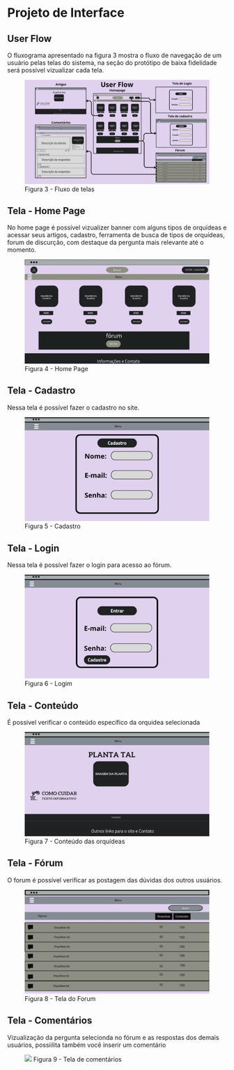 
# Projeto de Interface

## User Flow

<p> O fluxograma apresentado na figura 3 mostra o fluxo de navegação de um usuário pelas telas do sistema, na seção do protótipo de baixa fidelidade será possível vizualizar cada tela. </p>

   <Figure>
     <img src=https://github.com/ICEI-PUC-Minas-PMV-ADS/pmv-ads-2024-e1-proj-web-t15-mundo-das-orquideas/blob/main/docs/img/User%20Flow.jpg>
     <figurecaption> Figura 3 - Fluxo de telas </figurecaption>
 </Figure>

## Tela - Home Page

<p>No home page é possível vizualizer banner com alguns tipos de orquídeas e acessar seus artigos, cadastro, ferramenta de busca de tipos de orquídeas, forum de discurção, com destaque da pergunta mais relevante até o momento. </p>
   <Figure>
      <img src=https://github.com/ICEI-PUC-Minas-PMV-ADS/pmv-ads-2024-e1-proj-web-t15-mundo-das-orquideas/blob/2638a80b2b9acd6995352effc01412f965ddcac0/docs/img/User%20flow.jpeg>
      <figurecaption>Figura 4 - Home Page</figurecaption>
   </Figure>
   
## Tela - Cadastro

<p> Nessa tela é possível fazer o cadastro no site.</p>
   <figure>
      <img src=https://github.com/ICEI-PUC-Minas-PMV-ADS/pmv-ads-2024-e1-proj-web-t15-mundo-das-orquideas/blob/0217250fd1d36209a7e2a7316f75b1b1aeb62ade/docs/img/10.png>
      <figurecaption>Figura 5 - Cadastro</figurecaption>
   </figure>
   
## Tela - Login

<p> Nessa tela é possível fazer o login para acesso ao fórum.</p>
   <figure>
       <img src=https://github.com/ICEI-PUC-Minas-PMV-ADS/pmv-ads-2024-e1-proj-web-t15-mundo-das-orquideas/blob/0217250fd1d36209a7e2a7316f75b1b1aeb62ade/docs/img/9.png>
       <figurecaption>Figura 6 - Logim</figurecaption>
   </figure>

## Tela - Conteúdo 

<p>É possivel verificar o conteúdo específico da orquidea selecionada</p>
   <figure>
      <img src=https://github.com/ICEI-PUC-Minas-PMV-ADS/pmv-ads-2024-e1-proj-web-t15-mundo-das-orquideas/blob/0217250fd1d36209a7e2a7316f75b1b1aeb62ade/docs/img/Artigos.jpeg>
      <figurecaption>Figura 7 - Conteúdo das orquídeas</figurecaption>
   </figure>

## Tela - Fórum

<p>O forum é possível verificar as postagem das dúvidas dos outros usuários.</p>
   <figure>
      <img src=https://github.com/ICEI-PUC-Minas-PMV-ADS/pmv-ads-2024-e1-proj-web-t15-mundo-das-orquideas/blob/0217250fd1d36209a7e2a7316f75b1b1aeb62ade/docs/img/Forum.jpeg>
      <Figurecaption>Figura 8 - Tela do Forum</Figurecaption>
   </figure>
   
## Tela - Comentários

<p> Vizualização da pergunta selecionda no fórum e as respostas dos demais usuários, possiilita também você inserir um comentário</p>
   <figure>
      <img src=https://github.com/ICEI-PUC-Minas-PMV-ADS/pmv-ads-2024-e1-proj-web-t15-mundo-das-orquideas/blob/0217250fd1d36209a7e2a7316f75b1b1aeb62ade/docs/img/Coment%C3%A1rios.jpeg>
      <figurecaption>Figura 9 - Tela de comentários</figurecaption>
   </figure>
